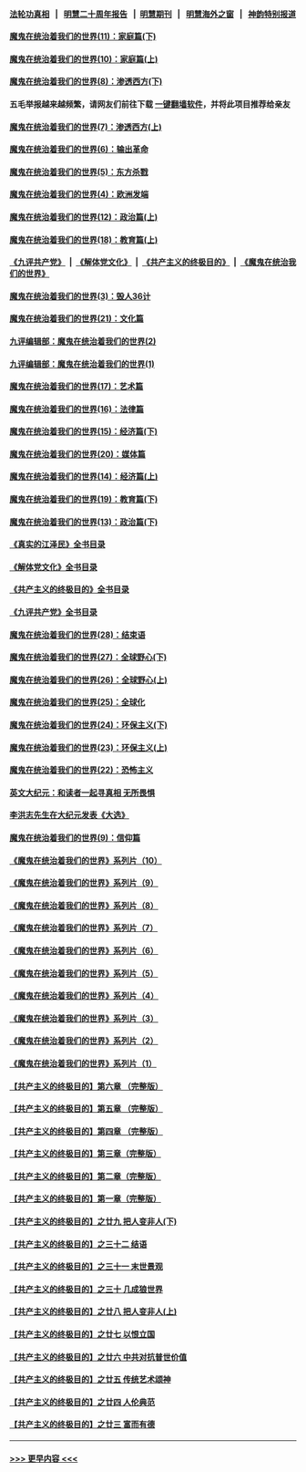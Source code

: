 #### [法轮功真相](https://github.com/gfw-breaker/truth/blob/master/README.md?t=0) &nbsp;&nbsp;|&nbsp;&nbsp; [明慧二十周年报告](https://github.com/gfw-breaker/mh-reports/blob/master/README.md?t=0) &nbsp;&nbsp;|&nbsp;&nbsp;[明慧期刊](https://github.com/gfw-breaker/mh-qikan) &nbsp;&nbsp;|&nbsp;&nbsp; [明慧海外之窗](https://github.com/gfw-breaker/mh-news/blob/master/README.md?t=0) &nbsp;&nbsp;|&nbsp;&nbsp; [神韵特别报道](https://github.com/gfw-breaker/mh-news/blob/master/shenyun.md?t=0)
#### [魔鬼在统治着我们的世界(11)：家庭篇(下)](../pages/nsc422/n10440961.md?t=12172101) 
#### [魔鬼在统治着我们的世界(10)：家庭篇(上)](../pages/nsc422/n10435448.md?t=12172101) 
#### [魔鬼在统治着我们的世界(8)：渗透西方(下)](../pages/nsc422/n10429603.md?t=12172101) 
#### 五毛举报越来越频繁，请网友们前往下载 [一键翻墙软件](https://github.com/gfw-breaker/ssr-accounts)，并将此项目推荐给亲友
#### [魔鬼在统治着我们的世界(7)：渗透西方(上)](../pages/nsc422/n10426013.md?t=12172101) 
#### [魔鬼在统治着我们的世界(6)：输出革命](../pages/nsc422/n10421536.md?t=12172101) 
#### [魔鬼在统治着我们的世界(5)：东方杀戮](../pages/nsc422/n10417707.md?t=12172101) 
#### [魔鬼在统治着我们的世界(4)：欧洲发端](../pages/nsc422/n10414890.md?t=12172101) 
#### [魔鬼在统治着我们的世界(12)：政治篇(上)](../pages/nsc422/n10444576.md?t=12172101) 
#### [魔鬼在统治着我们的世界(18)：教育篇(上)](../pages/nsc422/n10526970.md?t=12172101) 
#### [《九评共产党》](https://github.com/begood0513/9ping.md/blob/master/README.md) &nbsp;|&nbsp; [《解体党文化》](../../../../jtdwh.md/blob/master/README.md)  &nbsp;|&nbsp; [《共产主义的终极目的》](../../../../gczydzjmd.md/blob/master/README.md) &nbsp;|&nbsp; [《魔鬼在统治我们的世界》](../../../../mgztzwmdsj.md/blob/master/README.md) 
#### [魔鬼在统治着我们的世界(3)：毁人36计](../pages/nsc422/n10411583.md?t=12172101) 
#### [魔鬼在统治着我们的世界(21)：文化篇](../pages/nsc422/n10597706.md?t=12172101) 
#### [九评编辑部：魔鬼在统治着我们的世界(2)](../pages/nsc422/n10410036.md?t=12172101) 
#### [九评编辑部：魔鬼在统治着我们的世界(1)](../pages/nsc422/n10406825.md?t=12172101) 
#### [魔鬼在统治着我们的世界(17)：艺术篇](../pages/nsc422/n10499093.md?t=12172101) 
#### [魔鬼在统治着我们的世界(16)：法律篇](../pages/nsc422/n10485969.md?t=12172101) 
#### [魔鬼在统治着我们的世界(15)：经济篇(下)](../pages/nsc422/n10469975.md?t=12172101) 
#### [魔鬼在统治着我们的世界(20)：媒体篇](../pages/nsc422/n10586579.md?t=12172101) 
#### [魔鬼在统治着我们的世界(14)：经济篇(上)](../pages/nsc422/n10457370.md?t=12172101) 
#### [魔鬼在统治着我们的世界(19)：教育篇(下)](../pages/nsc422/n10564808.md?t=12172101) 
#### [魔鬼在统治着我们的世界(13)：政治篇(下)](../pages/nsc422/n10448270.md?t=12172101) 
#### [《真实的江泽民》全书目录](../pages/nsc422/n13721399.md?t=12172101) 
#### [《解体党文化》全书目录](../pages/nsc422/n13721157.md?t=12172101) 
#### [《共产主义的终极目的》全书目录](../pages/nsc422/n13721048.md?t=12172101) 
#### [《九评共产党》全书目录](../pages/nsc422/n13708085.md?t=12172101) 
#### [魔鬼在统治着我们的世界(28)：结束语](../pages/nsc422/n10936246.md?t=12172101) 
#### [魔鬼在统治着我们的世界(27)：全球野心(下)](../pages/nsc422/n10928319.md?t=12172101) 
#### [魔鬼在统治着我们的世界(26)：全球野心(上)](../pages/nsc422/n10900318.md?t=12172101) 
#### [魔鬼在统治着我们的世界(25)：全球化](../pages/nsc422/n10788205.md?t=12172101) 
#### [魔鬼在统治着我们的世界(24)：环保主义(下)](../pages/nsc422/n10695307.md?t=12172101) 
#### [魔鬼在统治着我们的世界(23)：环保主义(上)](../pages/nsc422/n10688613.md?t=12172101) 
#### [魔鬼在统治着我们的世界(22)：恐怖主义](../pages/nsc422/n10614727.md?t=12172101) 
#### [英文大纪元：和读者一起寻真相 无所畏惧](../pages/nsc422/n12542027.md?t=12172101) 
#### [李洪志先生在大纪元发表《大选》](../pages/nsc422/n12534746.md?t=12172101) 
#### [魔鬼在统治着我们的世界(9)：信仰篇](../pages/nsc422/n10432159.md?t=12172101) 
#### [《魔鬼在统治着我们的世界》系列片（10）](../pages/nsc422/n12292670.md?t=12172101) 
#### [《魔鬼在统治着我们的世界》系列片（9）](../pages/nsc422/n12290859.md?t=12172101) 
#### [《魔鬼在统治着我们的世界》系列片（8）](../pages/nsc422/n12287445.md?t=12172101) 
#### [《魔鬼在统治着我们的世界》系列片（7）](../pages/nsc422/n12283425.md?t=12172101) 
#### [《魔鬼在统治着我们的世界》系列片（6）](../pages/nsc422/n12282314.md?t=12172101) 
#### [《魔鬼在统治着我们的世界》系列片（5）](../pages/nsc422/n12281419.md?t=12172101) 
#### [《魔鬼在统治着我们的世界》系列片（4）](../pages/nsc422/n12274024.md?t=12172101) 
#### [《魔鬼在统治着我们的世界》系列片（3）](../pages/nsc422/n12271322.md?t=12172101) 
#### [《魔鬼在统治着我们的世界》系列片（2）](../pages/nsc422/n12269049.md?t=12172101) 
#### [《魔鬼在统治着我们的世界》系列片（1）](../pages/nsc422/n12267575.md?t=12172101) 
#### [【共产主义的终极目的】第六章 （完整版）](../pages/nsc422/n11428913.md?t=12172101) 
#### [【共产主义的终极目的】第五章 （完整版）](../pages/nsc422/n11428912.md?t=12172101) 
#### [【共产主义的终极目的】第四章 （完整版）](../pages/nsc422/n11428907.md?t=12172101) 
#### [【共产主义的终极目的】第三章（完整版）](../pages/nsc422/n11428848.md?t=12172101) 
#### [【共产主义的终极目的】第二章（完整版）](../pages/nsc422/n11428831.md?t=12172101) 
#### [【共产主义的终极目的】第一章（完整版）](../pages/nsc422/n11417651.md?t=12172101) 
#### [【共产主义的终极目的】之廿九 把人变非人(下)](../pages/nsc422/n11344140.md?t=12172101) 
#### [【共产主义的终极目的】之三十二 结语](../pages/nsc422/n11360535.md?t=12172101) 
#### [【共产主义的终极目的】之三十一 末世景观](../pages/nsc422/n11351129.md?t=12172101) 
#### [【共产主义的终极目的】之三十 几成狼世界](../pages/nsc422/n11348280.md?t=12172101) 
#### [【共产主义的终极目的】之廿八 把人变非人(上)](../pages/nsc422/n11340492.md?t=12172101) 
#### [【共产主义的终极目的】之廿七 以恨立国](../pages/nsc422/n11336944.md?t=12172101) 
#### [【共产主义的终极目的】之廿六 中共对抗普世价值](../pages/nsc422/n11324785.md?t=12172101) 
#### [【共产主义的终极目的】之廿五 传统艺术颂神](../pages/nsc422/n11296396.md?t=12172101) 
#### [【共产主义的终极目的】之廿四 人伦典范](../pages/nsc422/n11296397.md?t=12172101) 
#### [【共产主义的终极目的】之廿三 富而有德](../pages/nsc422/n11283598.md?t=12172101) 

----
#### [ >>> 更早内容 <<< ](../indexes/nsc422-earlier.md)
